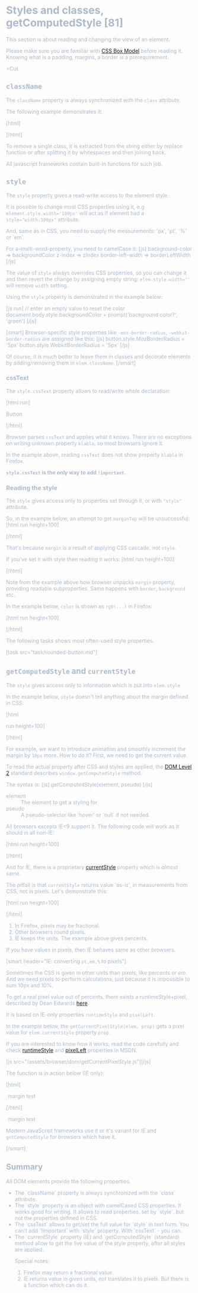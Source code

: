 
# Styles and classes, getComputedStyle [81]

This section is about reading and changing the view of an element.

Please make sure you are familiar with <a href="http://www.w3.org/TR/CSS2/box.html">CSS Box Model</a> before reading it. Knowing what is a padding, margins, a border is a prerequirement.

=Cut


## `className`   

The `className` property is always synchronized with the `class` attribute.

The following example demonstrates it:

[html]
<body class="class1 class2">
<script>
  alert(document.body.className)
  document.body.className += ' class3'
</script>
</body>
[/html]

To remove a single class, it is extracted from the string either by replace function or after splitting it by whitespaces and then joining back. 

All javascript frameworks contain built-in functions for such job.


## `style`   

The `style` property gives a read-write access to the element style.

It is possible to change most CSS properties using it, e.g `element.style.width='100px'` will act as if element had a `style="width:100px"` attribute.

And, same as in CSS, you need to supply the measurements: 'px', 'pt', '%' or 'em'.

For a-multi-word-property, you need to camelCase it:
[js]
background-color  => backgroundColor
z-index           => zIndex
border-left-width => borderLeftWidth
[/js] 

The value of `style` always overrides CSS properties, so you can change it and then revert the change by assigning empty string: `elem.style.width=''` will remove `width` setting.

Using the `style` property is demonstrated in the example below:

[js run]
// enter an empty value to reset the color
document.body.style.backgroundColor = prompt('background color?', 'green')
[/js]

[smart]
Browser-specific style properties like `-moz-border-radius`, `-webkit-border-radius` are assigned like this:
[js]
button.style.MozBorderRadius = '5px'
button.style.WebkitBorderRadius = '5px'
[/js]

Of course, it is much better to leave them in classes and decorate elements by adding/removing them in `elem.className`.
[/smart]



### cssText   

The `style.cssText` property allows to read/write whole declaration:

[html run]
<div>Button</div>

<script>
  var div = document.body.children[0]
 
  div.style.cssText='*!*color: red !important;*/!* \
    background-color: yellow; \
    width: 100px; \
    text-align: center; \
    *!*blabla: 5; \*/!*
  '

  alert(div.style.cssText)
</script>
[/html]

Browser parses `cssText` and applies what it knows. There are no exceptions on writing unknown property `blabla`, so most browsers  ignore it.

In the example above, reading `cssText` does not show property `blabla` in Firefox.

<b>`style.cssText` is the only way to add `!important`.</b> 



### Reading the style   

The `style` gives access only to properties set through it, or with `"style"` attribute.

So, in the example below, an attempt to get `marginTop` will be unsuccessful:
[html run height=100]
<style>
  body { margin: 10px }
</style>
<body>
  <script> 
    alert(document.body.style.marginTop) 
  </script>
</body>
[/html]

That's because `margin` is a result of applying CSS cascade, not `style`.

If you've set it with style then reading it works:
[html run height=100]
<style>
  body { margin: 10px }
</style>
<body>
  <script> 
    document.body.style.margin = '20px'
    alert(document.body.style.marginTop) 
  </script>
</body>
[/html]

Note from the example above how browser unpacks `margin` property, providing readable subproperties. Same happens with `border`, `background` etc.

In the example below, `color` is shown as `rgb(...)` in Firefox:

[html run height=100]
<body style="color:#abc">
  <script> 
    alert(document.body.style.color)  // rgb(170, 187, 204)
  </script>
</body>
[/html]

The following tasks shows most often-used style properties. 

[task src="task/rounded-button.md"]


## `getComputedStyle` and `currentStyle`   

The `style` gives access only to information which is put into `elem.style` 

In the example below, `style` doesn't tell anything about the margin defined in CSS:

[html

 run height=100]
<style>
  body { margin: 10px }
</style>
<body>

  <script> 
    alert(document.body.style.marginTop) 
  </script>

</body>
[/html]

For example, we want to introduce animation and smoothly increment the margin by `10px` more. How to do it? First, we need to get the current value.

To read the actual property after CSS and styles are applied, the <a href="http://www.w3.org/TR/2000/REC-DOM-Level-2-Style-20001113/css.html">DOM Level 2</a> standard describes `window.getComputedStyle` method.

The syntax is:
[js]
getComputedStyle(element, pseudo)
[/js]

<dl>
<dt>element</dt>
<dd>The element to get a styling for</dd>
<dt>pseudo</dt>
<dd>A pseudo-selector like 'hover' or `null` if not needed.</dd>
</dl>

All browsers excepts IE<9 support it. The following code will work as it should in all non-IE:

[html run height=100]
<style>
  body { margin: 10px }
</style>
<body>

  <script> 
    var computedStyle = getComputedStyle(document.body, null)
    alert(computedStyle.marginTop) 
  </script>

</body>
[/html]

And for IE, there is a proprietary <a href="http://msdn.microsoft.com/en-us/library/ms536497.aspx">currentStyle</a> property which is <i>almost</i> same.

The pitfall is that `currentStyle` returns value 'as-is', in measurements from CSS, not in pixels. 
Let's demonstrate this:

[html run height=100]
<style>
  body { margin: 10% }
</style>
<body>
  <script> 
    if (window.getComputedStyle) {
      var computedStyle = getComputedStyle(document.body, null)
    } else {
      computedStyle = document.body.currentStyle
    }
    alert(computedStyle.marginTop) 
  </script>
</body>
[/html]

<ol><li>In Firefox, pixels may be fractional.</li>
<li>Other browsers round pixels.</li>
<li>IE keeps the units. The example above gives percents.</li>
</ol>

If you have values in pixels, then IE behaves same as other browsers.


[smart header="IE: converting `pt,em,%` to pixels"]

Sometimes the CSS is given in other units than pixels, like percents or <i>em</i>. And we need pixels to perform calculations, just because it is impossible to sum 10px and 10%.

To get a real pixel value out of percents, there exists a runtimeStyle+pixel, described by Dean Edwards <a href="http://erik.eae.net/archives/2007/07/27/18.54.15/#comment-102291">here</a>.

It is based on IE-only properties `runtimeStyle` and `pixelLeft`. 

In the example below, the `getCurrentPixelStyle(elem, prop)` gets a pixel value for `elem.currentStyle` property `prop`.

If you are interested to know how it works, read the code carefully and check <a href="http://msdn.microsoft.com/en-us/library/ms535889(v=vs.85).aspx">runtimeStyle</a> and <a href="http://msdn.microsoft.com/en-us/library/ms531129%28VS.85%29.aspx">pixelLeft</a> properties in MSDN. 

[js src="/assets/browser/dom/getCurrentPixelStyle.js"][/js]
<script src="/files/tutorial/browser/dom/getCurrentPixelStyle.js"></script>

The function is in action below (IE only):

[html]
<style> #margin-test { margin: 1% } </style>
<div id="margin-test">margin test</div>

<script>
  var elem = document.getElementById('margin-test')
  if (elem.currentStyle) // IE
    document.write(getCurrentPixelStyle(elem, 'marginTop')) 
  else 
    document.write('Open the page in IE please')
</script>
[/html]
<style> #margin-test { margin: 1% } </style>
<div id="margin-test">margin test</div>

<script>
  var elem = document.getElementById('margin-test')
  if (elem.currentStyle) // IE
    document.write(getCurrentPixelStyle(elem, 'marginTop')) 
  else 
    document.write('Open the page in IE please')
</script>

Modern JavaScript frameworks use it or it's variant for IE and `getComputedStyle` for browsers which have it.

[/smart]


## Summary   

All DOM elements provide the following properties.

<ul>
<li>The `className` property is always synchronized with the `class` attribute.</li>
<li>The `style` property is an object with camelCased CSS properties. It works good for writing. It allows to read properties, set by `style`, but not the properties defined in CSS.
</li>
<li>The `cssText` allows to get/set the full value for `style` in text form. You can't add `!important` with `style` property. With `cssText` - you can.</li>

<li>The `currentStyle` property (IE) and `getComputedStyle` (standard) method allow to get the live value of the style property, after all styles are applied.

Special notes:
<ol>
<li>Firefox may return a fractional value.</li>
<li>IE returns value in given units, not translates it to pixels. But there is a function which can do it.</li>
</ol>
</ul>

